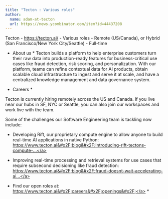 ```yaml
---
title: "Tecton : Various roles"
author:
  name: adam-at-tecton
  url: https://news.ycombinator.com/item?id=44437208
---
```


<JobNavigation />

Tecton - <a href="https:&#x2F;&#x2F;tecton.ai&#x2F;" rel="nofollow">https:&#x2F;&#x2F;tecton.ai&#x2F;</a> - Various roles - Remote (US&#x2F;Canada), or Hybrid (San Francisco&#x2F;New York City&#x2F;Seattle) - Full-time

* About us *
Tecton builds a platform to help enterprise customers turn their raw data into production-ready features for business-critical use cases like fraud detection, risk scoring, and personalization. With our platform, teams can refine contextual data for AI products, obtain scalable cloud infrastructure to ingest and serve it at scale, and have a centralized knowledge management and data governance system.

* Careers *

Tecton is currently hiring remotely across the US and Canada. If you live near our hubs in SF, NYC or Seattle, you can also join our workspaces and work live with the team.

Some of the challenges our Software Engineering team is tackling now include:

- Developing Rift, our proprietary compute engine to allow anyone to build real-time AI applications in native Python: <a href="https:&#x2F;&#x2F;www.tecton.ai&#x2F;blog&#x2F;introducing-rift-tectons-compute-engine&#x2F;" rel="nofollow">https:&#x2F;&#x2F;www.tecton.ai&#x2F;blog&#x2F;introducing-rift-tectons-compute-...</a>

- Improving real-time processing and retrieval systems for use cases that require subsecond decisioning like fraud detection: <a href="https:&#x2F;&#x2F;www.tecton.ai&#x2F;blog&#x2F;fraud-doesnt-wait-accelerating-ai-driven-detection-with-latency-budgets&#x2F;" rel="nofollow">https:&#x2F;&#x2F;www.tecton.ai&#x2F;blog&#x2F;fraud-doesnt-wait-accelerating-ai...</a>

* Find our open roles at: <a href="https:&#x2F;&#x2F;www.tecton.ai&#x2F;careers&#x2F;openings&#x2F;" rel="nofollow">https:&#x2F;&#x2F;www.tecton.ai&#x2F;careers&#x2F;openings&#x2F;</a> *
<JobApplication />

